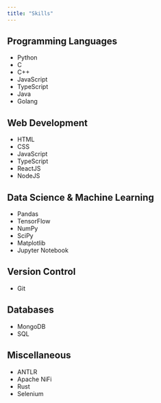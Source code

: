 ```yaml
---
title: "Skills"
---
```


<h2> Programming Languages</h2>

- Python
- C
- C++
- JavaScript
- TypeScript
- Java
- Golang

<h2> Web Development </h2>

- HTML
- CSS
- JavaScript
- TypeScript
- ReactJS
- NodeJS

## Data Science & Machine Learning

- Pandas
- TensorFlow
- NumPy
- SciPy
- Matplotlib
- Jupyter Notebook

## Version Control

- Git

## Databases

- MongoDB
- SQL

## Miscellaneous

- ANTLR
- Apache NiFi
- Rust
- Selenium
